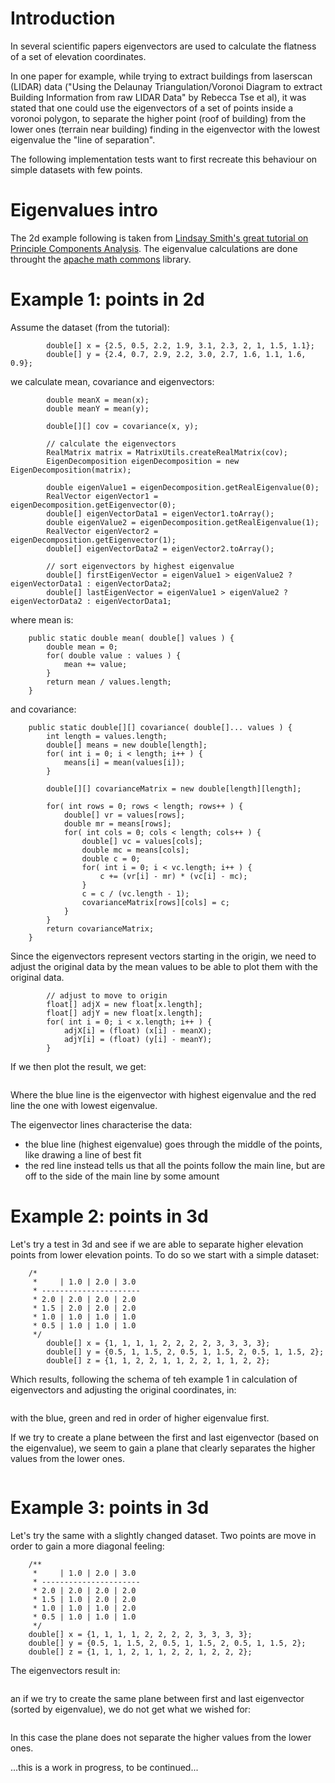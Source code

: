 # Introduction #

In several scientific papers eigenvectors are used to calculate the flatness of a set of elevation coordinates.

In one paper for example, while trying to extract buildings from laserscan (LIDAR) data ("Using the Delaunay Triangulation/Voronoi Diagram to extract Building Information from raw LIDAR Data" by Rebecca Tse et al), it was stated that one could use the eigenvectors of a set of points inside a voronoi polygon, to separate the higher point (roof of building) from the lower ones (terrain near building) finding in the eigenvector with the lowest eigenvalue the "line of separation".

The following implementation tests want to first recreate this behaviour on simple datasets with few points.

# Eigenvalues intro #

The 2d example following is taken from [Lindsay Smith's great tutorial on Principle Components Analysis](http://www.cs.otago.ac.nz/cosc453/student_tutorials/principal_components.pdf).
The eigenvalue calculations are done throught the [apache math commons](http://commons.apache.org/proper/commons-math/) library.

# Example 1: points in 2d #

Assume the dataset (from the tutorial):

```
        double[] x = {2.5, 0.5, 2.2, 1.9, 3.1, 2.3, 2, 1, 1.5, 1.1};
        double[] y = {2.4, 0.7, 2.9, 2.2, 3.0, 2.7, 1.6, 1.1, 1.6, 0.9};
```

we calculate mean, covariance and eigenvectors:

```
        double meanX = mean(x);
        double meanY = mean(y);

        double[][] cov = covariance(x, y);

        // calculate the eigenvectors
        RealMatrix matrix = MatrixUtils.createRealMatrix(cov);
        EigenDecomposition eigenDecomposition = new EigenDecomposition(matrix);

        double eigenValue1 = eigenDecomposition.getRealEigenvalue(0);
        RealVector eigenVector1 = eigenDecomposition.getEigenvector(0);
        double[] eigenVectorData1 = eigenVector1.toArray();
        double eigenValue2 = eigenDecomposition.getRealEigenvalue(1);
        RealVector eigenVector2 = eigenDecomposition.getEigenvector(1);
        double[] eigenVectorData2 = eigenVector2.toArray();

        // sort eigenvectors by highest eigenvalue
        double[] firstEigenVector = eigenValue1 > eigenValue2 ? eigenVectorData1 : eigenVectorData2;
        double[] lastEigenVector = eigenValue1 > eigenValue2 ? eigenVectorData2 : eigenVectorData1;
```


where mean is:

```
    public static double mean( double[] values ) {
        double mean = 0;
        for( double value : values ) {
            mean += value;
        }
        return mean / values.length;
    }
```

and covariance:
```
    public static double[][] covariance( double[]... values ) {
        int length = values.length;
        double[] means = new double[length];
        for( int i = 0; i < length; i++ ) {
            means[i] = mean(values[i]);
        }

        double[][] covarianceMatrix = new double[length][length];

        for( int rows = 0; rows < length; rows++ ) {
            double[] vr = values[rows];
            double mr = means[rows];
            for( int cols = 0; cols < length; cols++ ) {
                double[] vc = values[cols];
                double mc = means[cols];
                double c = 0;
                for( int i = 0; i < vc.length; i++ ) {
                    c += (vr[i] - mr) * (vc[i] - mc);
                }
                c = c / (vc.length - 1);
                covarianceMatrix[rows][cols] = c;
            }
        }
        return covarianceMatrix;
    }
```


Since the eigenvectors represent vectors starting in the origin, we need to adjust the original data by the mean values to be able to plot them with the original data.

```
        // adjust to move to origin
        float[] adjX = new float[x.length];
        float[] adjY = new float[x.length];
        for( int i = 0; i < x.length; i++ ) {
            adjX[i] = (float) (x[i] - meanX);
            adjY[i] = (float) (y[i] - meanY);
        }
```

If we then plot the result, we get:

<a href='http://www.zimagez.com/zimage/eigenvectors2d.php' title=''><img src='http://www.zimagez.com/miniature/eigenvectors2d.png' alt='' /></a>

Where the blue line is the eigenvector with highest eigenvalue and the red line the one with lowest eigenvalue.

The eigenvector lines characterise the data:

  * the blue line (highest eigenvalue) goes through the middle of the points, like drawing a line of best fit
  * the red line instead tells us that all the points follow the main line, but are off to the side of the main line by some amount

# Example 2: points in 3d #

Let's try a test in 3d and see if we are able to separate higher elevation points from lower elevation points.
To do so we start with a simple dataset:

```
    /*
     *     | 1.0 | 2.0 | 3.0 
     * ----------------------
     * 2.0 | 2.0 | 2.0 | 2.0
     * 1.5 | 2.0 | 2.0 | 2.0
     * 1.0 | 1.0 | 1.0 | 1.0
     * 0.5 | 1.0 | 1.0 | 1.0
     */
        double[] x = {1, 1, 1, 1, 2, 2, 2, 2, 3, 3, 3, 3};
        double[] y = {0.5, 1, 1.5, 2, 0.5, 1, 1.5, 2, 0.5, 1, 1.5, 2};
        double[] z = {1, 1, 2, 2, 1, 1, 2, 2, 1, 1, 2, 2};

```

Which results, following the schema of teh example 1 in calculation of eigenvectors and adjusting the original coordinates, in:

<a href='http://www.zimagez.com/zimage/eigenvectors3dcase1.php' title=''><img src='http://www.zimagez.com/miniature/eigenvectors3dcase1.png' alt='' /></a>

with the blue, green and red in order of higher eigenvalue first.

If we try to create a plane between the first and last eigenvector (based on the eigenvalue), we seem to gain a plane that clearly separates the higher values from the lower ones.

<a href='http://www.zimagez.com/zimage/eigenvectors3dcase1quad.php' title=''><img src='http://www.zimagez.com/miniature/eigenvectors3dcase1quad.png' alt='' /></a>


# Example 3: points in 3d #

Let's try the same with a slightly changed dataset. Two points are move in order to gain a more diagonal feeling:

```
    /**
     *     | 1.0 | 2.0 | 3.0 
     * ----------------------
     * 2.0 | 2.0 | 2.0 | 2.0
     * 1.5 | 1.0 | 2.0 | 2.0
     * 1.0 | 1.0 | 1.0 | 2.0
     * 0.5 | 1.0 | 1.0 | 1.0
     */
    double[] x = {1, 1, 1, 1, 2, 2, 2, 2, 3, 3, 3, 3};
    double[] y = {0.5, 1, 1.5, 2, 0.5, 1, 1.5, 2, 0.5, 1, 1.5, 2};
    double[] z = {1, 1, 1, 2, 1, 1, 2, 2, 1, 2, 2, 2};
```

The eigenvectors result in:

<a href='http://www.zimagez.com/zimage/eigenvectors3dcase2.php' title=''><img src='http://www.zimagez.com/miniature/eigenvectors3dcase2.png' alt='' /></a>

an if we try to create the same plane between first and last eigenvector (sorted by eigenvalue), we do not get
what we wished for:

<a href='http://www.zimagez.com/zimage/eigenvectors3dcase2quad.php' title=''><img src='http://www.zimagez.com/miniature/eigenvectors3dcase2quad.png' alt='' /></a>

In this case the plane does not separate the higher values from the lower ones.

...this is a work in progress, to be continued...